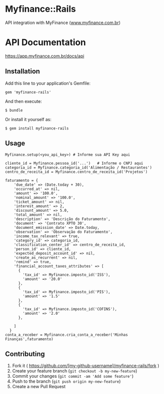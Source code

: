 # Myfinance::Rails

API integration with MyFinance (www.myfinance.com.br)

# API Documentation

https://app.myfinance.com.br/docs/api 

## Installation

Add this line to your application's Gemfile:

    gem 'myfinance-rails'

And then execute:

    $ bundle

Or install it yourself as:

    $ gem install myfinance-rails

## Usage

    Myfinance.setup(<you_api_key>) # Informe sua API Key aqui

    cliente_id = Myfinance.pessoa_id('...')   # Informe o CNPJ aqui
    categoria_id = Myfinance.categoria_id('Alimentação / Restaurantes')
    centro_de_receita_id = Myfinance.centro_de_receita_id('Projetos')

    faturamento = {
        'due_date' => (Date.today + 30),
        'occurred_at' => nil,
        'amount' => '100.0',
        'nominal_amount' => '100.0',
        'ticket_amount' => nil,
        'interest_amount' => 2,
        'discount_amount' => 5.0,
        'total_amount' => nil,
        'description' => 'Descrição do Faturamento',
        'document' => 'Contrato XPTO 30',
        'document_emission_date' => Date.today,
        'observation' => 'Observação do Faturamento',
        'income_tax_relevant' => true,
        'category_id' => categoria_id,
        'classification_center_id' => centro_de_receita_id,
        'person_id' => cliente_id,
        'expected_deposit_account_id' => nil,
        'create_as_recurrent' => nil,
        'remind' => true,
        'financial_account_taxes_attributes' => [
          {
            'tax_id' => Myfinance.imposto_id('ISS'),
            'amount' => '20.0'
          },
          {
            'tax_id' => Myfinance.imposto_id('PIS'),
            'amount' => '1.5'
          },
          {
            'tax_id' => Myfinance.imposto_id('COFINS'),
            'amount' => '2.0'
          },

        ]
      }
    conta_a_receber = Myfinance.cria_conta_a_receber('Minhas Finanças',faturamento)




## Contributing

1. Fork it ( https://github.com/[my-github-username]/myfinance-rails/fork )
2. Create your feature branch (`git checkout -b my-new-feature`)
3. Commit your changes (`git commit -am 'Add some feature'`)
4. Push to the branch (`git push origin my-new-feature`)
5. Create a new Pull Request
